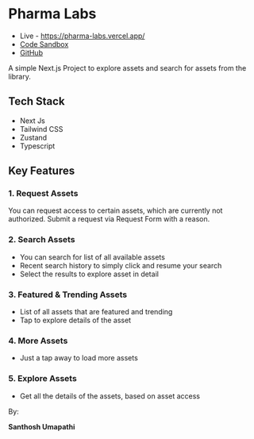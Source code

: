 # Pharma Labs

- Live - https://pharma-labs.vercel.app/
- [Code Sandbox](https://codesandbox.io/p/github/Santhosh-Umapathi/pharma-library/main?import=true)
- [GitHub](https://github.com/Santhosh-Umapathi/pharma-library)

A simple Next.js Project to explore assets and search for assets from the library.

## Tech Stack

- Next Js
- Tailwind CSS
- Zustand
- Typescript

## Key Features

### 1. Request Assets

You can request access to certain assets, which are currently not authorized. Submit a request via Request Form with a reason.

### 2. Search Assets

- You can search for list of all available assets
- Recent search history to simply click and resume your search
- Select the results to explore asset in detail

### 3. Featured & Trending Assets

- List of all assets that are featured and trending
- Tap to explore details of the asset

### 4. More Assets

- Just a tap away to load more assets

### 5. Explore Assets

- Get all the details of the assets, based on asset access

By:

**Santhosh Umapathi**
